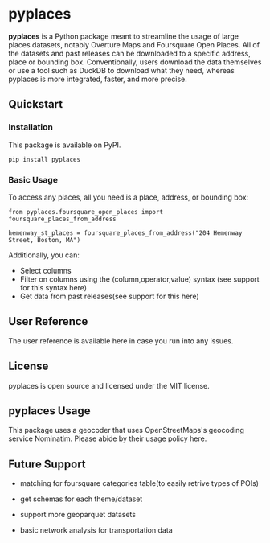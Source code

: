 # pyplaces

**pyplaces** is a Python package meant to streamline the usage of large places datasets, notably Overture Maps and Foursquare Open Places. All of the datasets and past releases can be downloaded to a specific address, place or bounding box. Conventionally, users download the data themselves or use a tool such as DuckDB to download what they need, whereas pyplaces is more integrated, faster, and more precise. 

## Quickstart

### Installation

This package is available on PyPI.

[//]: # (This package is available on PyPI as well as conda-forge:)

    pip install pyplaces

[//]: # (conda install pyplaces)

[//]: # (I recommend you use Anaconda for your Python environments.)

### Basic Usage

To access any places, all you need is a place, address, or bounding box:

    from pyplaces.foursquare_open_places import foursquare_places_from_address

    hemenway_st_places = foursquare_places_from_address("204 Hemenway Street, Boston, MA")

Additionally, you can:
- Select columns
- Filter on columns using the \(column,operator,value\) syntax (see support for this syntax here)
- Get data from past releases(see support for this here)

## User Reference

The user reference is available here in case you run into any issues. 
## License

pyplaces is open source and licensed under the MIT license. 

## pyplaces Usage

This package uses a geocoder that uses OpenStreetMaps's geocoding service Nominatim. Please abide by their usage policy here.

## Future Support

- matching for foursquare categories table(to easily retrive types of POIs)

- get schemas for each theme/dataset

- support more geoparquet datasets

- basic network analysis for transportation data
